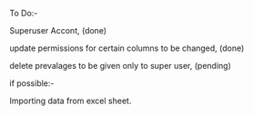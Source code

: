 To Do:-


Superuser Accont, (done)

update permissions for certain columns to be changed, (done)

delete prevalages to be given only to super user, (pending)


if possible:-

Importing data from excel sheet.
